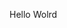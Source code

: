 Hello Wolrd


































































































































































































































































































































































































































































































































































































































































































































































































































































































































































































































































































































































































































































































































































































































































































































































































































































































































































































































































































































































































































































































































































































































































































































































































































































































































































































































































































































































































































































































































































































































































































































































































































































































































































































































































































































































































































































































































































































































































































































































































































































































































































































